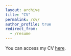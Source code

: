 ```yaml
---
layout: archive
title: "CV"
permalink: /cv/
author_profile: true
redirect_from:
  - /resume
---
```


You can access my CV [here](/files/cv-paul-elvinger-11-24.pdf).
